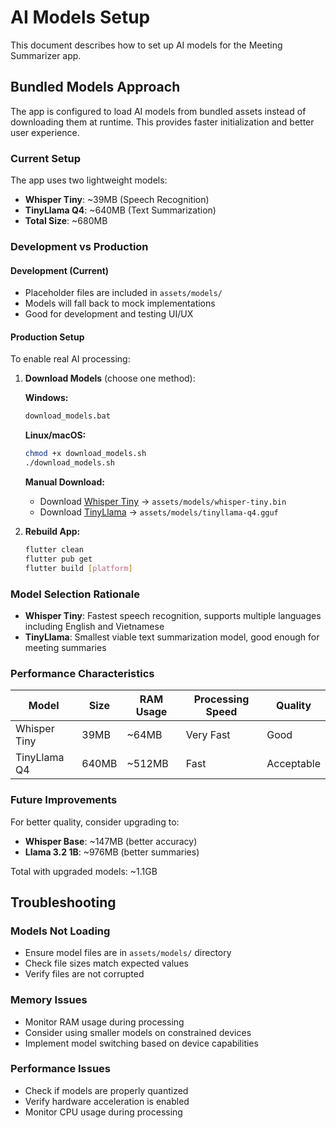 # AI Models Setup

This document describes how to set up AI models for the Meeting Summarizer app.

## Bundled Models Approach

The app is configured to load AI models from bundled assets instead of downloading them at runtime. This provides faster initialization and better user experience.

### Current Setup

The app uses two lightweight models:
- **Whisper Tiny**: ~39MB (Speech Recognition)
- **TinyLlama Q4**: ~640MB (Text Summarization)
- **Total Size**: ~680MB

### Development vs Production

#### Development (Current)
- Placeholder files are included in `assets/models/`
- Models will fall back to mock implementations
- Good for development and testing UI/UX

#### Production Setup
To enable real AI processing:

1. **Download Models** (choose one method):
   
   **Windows:**
   ```cmd
   download_models.bat
   ```
   
   **Linux/macOS:**
   ```bash
   chmod +x download_models.sh
   ./download_models.sh
   ```
   
   **Manual Download:**
   - Download [Whisper Tiny](https://huggingface.co/ggerganov/whisper.cpp/resolve/main/ggml-tiny.bin) → `assets/models/whisper-tiny.bin`
   - Download [TinyLlama](https://huggingface.co/QuantFactory/TinyLlama-1.1B-Chat-v1.0-GGUF/resolve/main/TinyLlama-1.1B-Chat-v1.0.Q4_K_M.gguf) → `assets/models/tinyllama-q4.gguf`

2. **Rebuild App:**
   ```bash
   flutter clean
   flutter pub get
   flutter build [platform]
   ```

### Model Selection Rationale

- **Whisper Tiny**: Fastest speech recognition, supports multiple languages including English and Vietnamese
- **TinyLlama**: Smallest viable text summarization model, good enough for meeting summaries

### Performance Characteristics

| Model | Size | RAM Usage | Processing Speed | Quality |
|-------|------|-----------|------------------|---------|
| Whisper Tiny | 39MB | ~64MB | Very Fast | Good |
| TinyLlama Q4 | 640MB | ~512MB | Fast | Acceptable |

### Future Improvements

For better quality, consider upgrading to:
- **Whisper Base**: ~147MB (better accuracy)
- **Llama 3.2 1B**: ~976MB (better summaries)

Total with upgraded models: ~1.1GB

## Troubleshooting

### Models Not Loading
- Ensure model files are in `assets/models/` directory
- Check file sizes match expected values
- Verify files are not corrupted

### Memory Issues
- Monitor RAM usage during processing
- Consider using smaller models on constrained devices
- Implement model switching based on device capabilities

### Performance Issues
- Check if models are properly quantized
- Verify hardware acceleration is enabled
- Monitor CPU usage during processing
